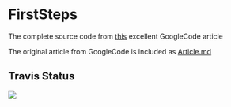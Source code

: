 FirstSteps
==========

The complete source code from [this](https://code.google.com/p/kryos-dev/wiki/FirstStep) excellent GoogleCode article

The original article from GoogleCode is included as [Article.md](Article.md)

Travis Status
---------

<a href="https://travis-ci.org/teverett/FirstSteps"><img src="https://api.travis-ci.org/teverett/FirstSteps.png"></a>

